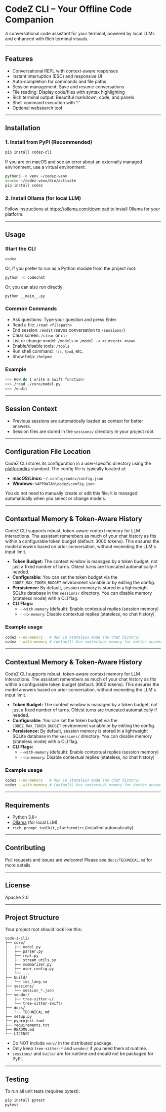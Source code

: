 # CodeZ CLI – Your Offline Code Companion

A conversational code assistant for your terminal, powered by local LLMs and enhanced with Rich terminal visuals.

---

## Features
- Conversational REPL with context-aware responses
- Instant interruption (ESC) and responsive UI
- Auto-completion for commands and file paths
- Session management: Save and resume conversations
- File reading: Display code/files with syntax highlighting
- Rich terminal output: Beautiful markdown, code, and panels
- Shell command execution with '!'
- Optional websearch tool

---

## Installation

### 1. Install from PyPI (Recommended)

```bash
pip install codez-cli
```

If you are on macOS and see an error about an externally managed environment, use a virtual environment:

```bash
python3 -m venv ~/codez-venv
source ~/codez-venv/bin/activate
pip install codez
```

### 2. Install Ollama (for local LLM)

Follow instructions at https://ollama.com/download to install Ollama for your platform.

---

## Usage

### Start the CLI

```bash
codez
```

Or, if you prefer to run as a Python module from the project root:

```bash
python -m codechat
```

Or, you can also run directly:

```bash
python __main__.py
```

### Common Commands
- Ask questions: Type your question and press Enter
- Read a file: `/read <filepath>`
- End session: `/endit` (saves conversation to `/sessions/`)
- Clear screen: `/clear` or `clr`
- List or change model: `/models` or `/model -u <current> <new>`
- Enable/disable tools: `/tools`
- Run shell command: `!ls`, `!pwd`, etc.
- Show help: `/helpme`

### Example
```bash
>>> How do I write a Swift function?
>>> /read ./core/model.py
>>> /endit
```

---

## Session Context
- Previous sessions are automatically loaded as context for better answers.
- Session files are stored in the `sessions/` directory in your project root.

---

## Configuration File Location

CodeZ CLI stores its configuration in a user-specific directory using the [platformdirs](https://pypi.org/project/platformdirs/) standard. The config file is typically located at:

- **macOS/Linux:** `~/.config/codez/config.json`
- **Windows:** `%APPDATA%\codez\config.json`

You do not need to manually create or edit this file; it is managed automatically when you select or change models.

---

## Contextual Memory & Token-Aware History

CodeZ CLI supports robust, token-aware context memory for LLM interactions. The assistant remembers as much of your chat history as fits within a configurable token budget (default: 3000 tokens). This ensures the model answers based on prior conversation, without exceeding the LLM's input limit.

- **Token Budget:** The context window is managed by a token budget, not just a fixed number of turns. Oldest turns are truncated automatically if needed.
- **Configurable:** You can set the token budget via the `CODEZ_MAX_TOKEN_BUDGET` environment variable or by editing the config.
- **Persistence:** By default, session memory is stored in a lightweight SQLite database in the `sessions/` directory. You can disable memory (stateless mode) with a CLI flag.
- **CLI Flags:**
  - `--with-memory` (default): Enable contextual replies (session memory)
  - `--no-memory`: Disable contextual replies (stateless, no chat history)

### Example usage

```bash
codez --no-memory   # Run in stateless mode (no chat history)
codez --with-memory # (default) Use contextual memory for better answers
```

---

## Contextual Memory & Token-Aware History

CodeZ CLI supports robust, token-aware context memory for LLM interactions. The assistant remembers as much of your chat history as fits within a configurable token budget (default: 3000 tokens). This ensures the model answers based on prior conversation, without exceeding the LLM's input limit.

- **Token Budget:** The context window is managed by a token budget, not just a fixed number of turns. Oldest turns are truncated automatically if needed.
- **Configurable:** You can set the token budget via the `CODEZ_MAX_TOKEN_BUDGET` environment variable or by editing the config.
- **Persistence:** By default, session memory is stored in a lightweight SQLite database in the `sessions/` directory. You can disable memory (stateless mode) with a CLI flag.
- **CLI Flags:**
  - `--with-memory` (default): Enable contextual replies (session memory)
  - `--no-memory`: Disable contextual replies (stateless, no chat history)

### Example usage

```bash
codez --no-memory   # Run in stateless mode (no chat history)
codez --with-memory # (default) Use contextual memory for better answers
```

---

## Requirements
- Python 3.8+
- [Ollama](https://ollama.com/) (for local LLM)
- `rich`, `prompt_toolkit`, `platformdirs` (installed automatically)

---

## Contributing
Pull requests and issues are welcome! Please see `docs/TECHNICAL.md` for more details.

---

## License
Apache 2.0

---

## Project Structure

Your project root should look like this:

```
code-z-cli/
├── core/
│   ├── model.py
│   ├── parser.py
│   ├── repl.py
│   ├── stream_utils.py
│   ├── summarizer.py
│   ├── user_config.py
│   └── ...
├── build/
│   └── ios_lang.so
├── sessions/
│   └── session_*.json
├── vendor/
│   ├── tree-sitter-c/
│   └── tree-sitter-swift/
├── docs/
│   └── TECHNICAL.md
├── setup.py
├── pyproject.toml
├── requirements.txt
├── README.md
└── LICENSE
```

- Do NOT include `venv/` in the distributed package.
- Only keep `tree-sitter-*` and `vendor/` if you need them at runtime.
- `sessions/` and `build/` are for runtime and should not be packaged for PyPI.

---

## Testing

To run all unit tests (requires pytest):

```bash
pip install pytest
pytest
```
